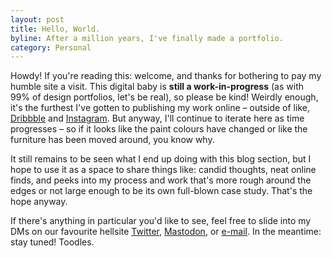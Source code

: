 ```yaml
---
layout: post
title: Hello, World.
byline: After a million years, I've finally made a portfolio.
category: Personal
---
```


Howdy! If you're reading this: welcome, and thanks for bothering to pay my humble site a visit. This digital baby is <strong>still a work-in-progress</strong> (as with 99% of design portfolios, let's be real), so please be kind! Weirdly enough, it's the furthest I've gotten to publishing my work online – outside of like, <a href="https://dribbble.com/ehyleong" class="inline-link" target="blank">Dribbble</a> and <a href="https://instagram.com/ehyleong" class="inline-link" target="blank">Instagram</a>. But anyway, I'll continue to iterate here as time progresses – so if it looks like the paint colours have changed or like the furniture has been moved around, you know why.

It still remains to be seen what I end up doing with this blog section, but I hope to use it as a space to share things like: candid thoughts, neat online finds, and peeks into my process and work that's more rough around the edges or not large enough to be its own full-blown case study. That's the hope anyway. 

If there's anything in particular you'd like to see, feel free to slide into my DMs on our favourite hellsite <a href="https://twitter.com/ehyleong" class="inline-link" target="blank">Twitter</a>, <a href="https://https://mastodon.cloud/@ehyleong/" class="inline-link" target="blank">Mastodon</a>, or <a href="mailto:{{ site.email }}" class="inline-link">e-mail</a>. In the meantime: stay tuned! Toodles.